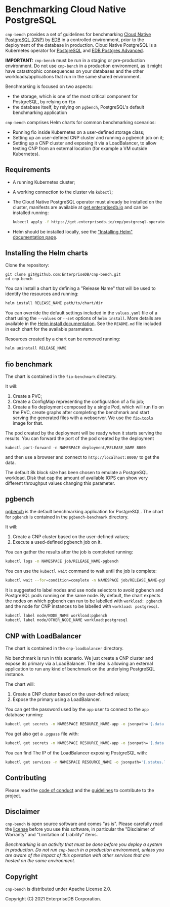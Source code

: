 # Benchmarking Cloud Native PostgreSQL

`cnp-bench` provides a set of guidelines for benchmarking
[Cloud Native PostgreSQL (CNP)](https://docs.enterprisedb.io/) by
[EDB](https://enterprisedb.com/) in a controlled environment, prior to
the deployment of the database in production.
Cloud Native PostgreSQL is a Kubernetes operator for
[PostgreSQL](https://www.postgresql.org/) and
[EDB Postgres Advanced](https://www.enterprisedb.com/products/edb-postgres-advanced-server-secure-ha-oracle-compatible).

**IMPORTANT:** `cnp-bench` must be run in a staging or pre-production
environment. Do not use `cnp-bench` in a production environment, as it
might have catastrophic consequences on your databases and the other
workloads/applications that run in the same shared environment.

Benchmarking is focused on two aspects:

- the storage, which is one of the most critical component for PostgreSQL, by relying on `fio`
- the database itself, by relying on `pgbench`, PostgreSQL's default benchmarking application

`cnp-bench` comprises Helm charts for common benchmarking scenarios:

* Running fio inside Kubernetes on a user-defined storage class;
* Setting up an user-defined CNP cluster and running a pgbench job on it;
* Setting up a CNP cluster and exposing it via a LoadBalancer, to allow
  testing CNP from an external location (for example a VM outside Kubernetes).

## Requirements

* A running Kubernetes cluster;
* A working connection to the cluster via `kubectl`;
* The Cloud Native PostgreSQL operator must already be installed on the cluster, manifests are
  available at [get.enterprisedb.io](https://get.enterprisedb.io/cnp/)
  and can be installed running:

  ``` sh
  kubectl apply -f https://get.enterprisedb.io/cnp/postgresql-operator-VERSION.yaml
  ```

* Helm should be installed locally, see the
  ["Installing Helm" documentation page](https://helm.sh/docs/intro/install/).

## Installing the Helm charts

Clone the repository:

```
git clone git@github.com:EnterpriseDB/cnp-bench.git
cd cnp-bench
```

You can install a chart by defining a "Release Name" that will be used to
identify the resources and running:

``` sh
helm install RELEASE_NAME path/to/chart/dir
```

You can override the default settings included in the `values.yaml` file of a
chart using the `--values` or `--set` options of `helm install`.
More details are available in the
[Helm install documentation](https://helm.sh/docs/helm/helm_install/#helm-install).
See the `README.md` file included in each chart for the available parameters.

Resources created by a chart can be removed running:

``` sh
helm uninstall RELEASE_NAME
```

## fio benchmark

The chart is contained in the `fio-benchmark` directory.

It will:

1. Create a PVC;
1. Create a ConfigMap representing the configuration of a fio job;
1. Create a fio deployment composed by a single Pod, which will run fio on
   the PVC, create graphs after completing the benchmark and start serving the
   generated files with a webserver. We use the
   [`fio-tools`](https://github.com/wallnerryan/fio-tools`) image for that.

The pod created by the deployment will be ready when it starts serving the
results. You can forward the port of the pod created by the deployment

```
kubectl port-forward -n NAMESPACE deployment/RELEASE_NAME 8000
```

and then use a browser and connect to `http://localhost:8000/` to get the data.

The default 8k block size has been chosen to emulate a PostgreSQL workload.
Disk that cap the amount of available IOPS can show very different throughput
values changing this parameter.

## pgbench

[pgbench](https://www.postgresql.org/docs/current/pgbench.html) is the default
benchmarking application for PostgreSQL. The chart for `pgbench` is contained
in the `pgbench-benchmark` directory.

It will:

1. Create a CNP cluster based on the user-defined values;
1. Execute a used-defined pgbench job on it.

You can gather the results after the job is completed running:

``` sh
kubectl logs -n NAMESPACE job/RELEASE_NAME-pgbench
```

You can use the `kubectl wait` command to wait until the job is complete:

``` sh
kubectl wait --for=condition=complete -n NAMESPACE job/RELEASE_NAME-pgbench
```

It is suggested to label nodes and use node selectors to avoid pgbench and
PostgreSQL pods running on the same node. By default, the chart expects
the nodes on which pgbench can run to be labelled with `workload: pgbench`
and the node for CNP instances to be labelled with `workload: postgresql`.

``` sh
kubectl label node/NODE_NAME workload:pgbench
kubectl label node/OTHER_NODE_NAME workload:postgresql
```

## CNP with LoadBalancer

The chart is contained in the `cnp-loadbalancer` directory.

No benchmark is run in this scenario. We just create a CNP cluster and expose
its primary via a LoadBalancer. The idea is allowing an external application
to run any kind of benchmark on the underlying PostgreSQL instance.

The chart will:

1. Create a CNP cluster based on the user-defined values;
1. Expose the primary using a LoadBalancer.

You can get the password used by the `app` user to connect to the `app` database
running:

``` sh
kubectl get secrets -n NAMESPACE RESOURCE_NAME-app -o jsonpath='{.data.password}' | tr -d '\n' | base64 -d
```

You get also get a `.pgpass` file with:

``` sh
kubectl get secrets -n NAMESPACE RESOURCE_NAME-app -o jsonpath='{.data.pgpass}' | tr -d '\n' | base64 -d
```

You can find The IP of the LoadBalancer exposing PostgreSQL with:

``` sh
kubectl get services -n NAMESPACE RESOURCE_NAME -o jsonpath='{.status.loadBalancer.ingress[].ip}'
```

## Contributing

Please read the [code of conduct](CODE-OF-CONDUCT.md) and the
[guidelines](CONTRIBUTING.md) to contribute to the project.

## Disclaimer

`cnp-bench` is open source software and comes "as is". Please carefully
read the [license](LICENSE) before you use this software, in particular
the "Disclaimer of Warranty" and "Limitation of Liability" items.

*Benchmarking is an activity that must be done before you deploy a system
in production. Do not run `cnp-bench` in a production environment, unless
you are aware of the impact of this operation with other services that
are hosted on the same environment.*

## Copyright

`cnp-bench` is distributed under Apache License 2.0.

Copyright (C) 2021 EnterpriseDB Corporation.
